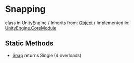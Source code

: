 # Snapping
class in UnityEngine
 / Inherits from: <a href="https://docs.unity3d.com/6000.1/Documentation/ScriptReference/Object.html">Object</a> / Implemented in: <a href="https://docs.unity3d.com/6000.1/Documentation/ScriptReference/UnityEngine.CoreModule.html">UnityEngine.CoreModule</a>

## Static Methods
- <a href="https://docs.unity3d.com/6000.1/Documentation/ScriptReference/Snapping.Snap.html">Snap</a> returns Single (4 overloads)
